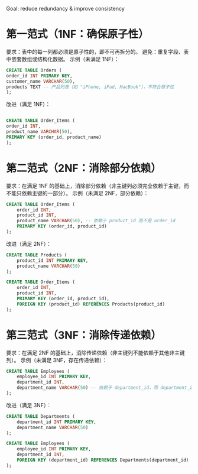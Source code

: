 Goal: reduce redundancy & improve consistency

# 第一范式（1NF：确保原子性）

要求：表中的每一列都必须是原子性的，即不可再拆分的。
避免：重复字段、表中嵌套数组或结构化数据。
示例（未满足 1NF）：

```sql
CREATE TABLE Orders (
order_id INT PRIMARY KEY,
customer_name VARCHAR(50),
products TEXT -- 产品列表（如 "iPhone, iPad, MacBook"），不符合原子性
);
```

改进（满足 1NF）：

```sql

CREATE TABLE Order_Items (
order_id INT,
product_name VARCHAR(50),
PRIMARY KEY (order_id, product_name)
);
```

# 第二范式（2NF：消除部分依赖）

要求：在满足 1NF 的基础上，消除部分依赖（非主键列必须完全依赖于主键，而不能只依赖主键的一部分）。
示例（未满足 2NF，部分依赖）：

```sql
CREATE TABLE Order_Items (
    order_id INT,
    product_id INT,
    product_name VARCHAR(50), -- 依赖于 product_id 而不是 order_id
    PRIMARY KEY (order_id, product_id)
);
```

改进（满足 2NF）：

```sql
CREATE TABLE Products (
    product_id INT PRIMARY KEY,
    product_name VARCHAR(50)
);

CREATE TABLE Order_Items (
    order_id INT,
    product_id INT,
    PRIMARY KEY (order_id, product_id),
    FOREIGN KEY (product_id) REFERENCES Products(product_id)
);
```

# 第三范式（3NF：消除传递依赖）

要求：在满足 2NF 的基础上，消除传递依赖（非主键列不能依赖于其他非主键列）。
示例（未满足 3NF，存在传递依赖）：

```sql
CREATE TABLE Employees (
    employee_id INT PRIMARY KEY,
    department_id INT,
    department_name VARCHAR(50) -- 依赖于 department_id，而 department_id 不是主键
);
```

改进（满足 3NF）：

```sql
CREATE TABLE Departments (
    department_id INT PRIMARY KEY,
    department_name VARCHAR(50)
);

CREATE TABLE Employees (
    employee_id INT PRIMARY KEY,
    department_id INT,
    FOREIGN KEY (department_id) REFERENCES Departments(department_id)
);
```

